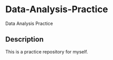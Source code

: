 # Data-Analysis-Practice
Data Analysis Practice

## Description
This is a practice repository for myself.
